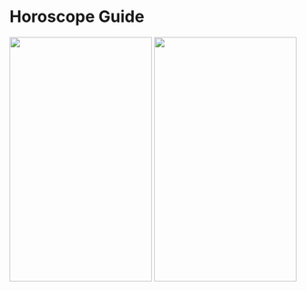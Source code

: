 # Horoscope Guide
<img src=https://user-images.githubusercontent.com/56589369/99288917-547cf400-284d-11eb-836d-4c4e923900ce.png height="430" width="250"> <img src=https://user-images.githubusercontent.com/56589369/99288919-5646b780-284d-11eb-9950-58114c7582fe.png height="430" width="250">
